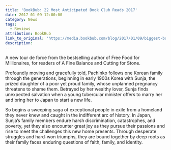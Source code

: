```yaml
---
title: 'BookBub: 22 Most Anticipated Book Club Reads 2017'
date: 2017-01-09 12:00:00
category: News
tags:
  - Reviews
attribution: BookBub
link_to_original: 'https://media.bookbub.com/blog/2017/01/09/biggest-book-club-books-coming-in-2017/'
description:
---
```



A new tour de force from the bestselling author of Free Food for Millionaires, for readers of A Fine Balance and Cutting for Stone.

Profoundly moving and gracefully told, Pachinko follows one Korean family through the generations, beginning in early 1900s Korea with Sunja, the prized daughter of a poor yet proud family, whose unplanned pregnancy threatens to shame them. Betrayed by her wealthy lover, Sunja finds unexpected salvation when a young tubercular minister offers to marry her and bring her to Japan to start a new life.

So begins a sweeping saga of exceptional people in exile from a homeland they never knew and caught in the indifferent arc of history. In Japan, Sunja’s family members endure harsh discrimination, catastrophes, and poverty, yet they also encounter great joy as they pursue their passions and rise to meet the challenges this new home presents. Through desperate struggles and hard-won triumphs, they are bound together by deep roots as their family faces enduring questions of faith, family, and identity.